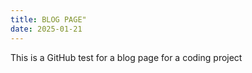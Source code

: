 ```yaml
---
title: BLOG PAGE"
date: 2025-01-21
---
```


This is a GitHub test for a blog page for a coding project
